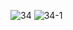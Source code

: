 ![34](https://user-images.githubusercontent.com/69049801/129013737-9331be6f-8892-4d9e-9ab2-658def697bd4.PNG)
![34-1](https://user-images.githubusercontent.com/69049801/129013739-1eef88f0-4e28-47b7-b3be-52ba757e57a5.PNG)

